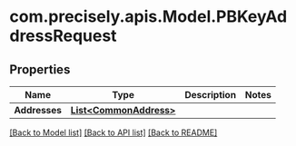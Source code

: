 # com.precisely.apis.Model.PBKeyAddressRequest
## Properties

Name | Type | Description | Notes
------------ | ------------- | ------------- | -------------
**Addresses** | [**List&lt;CommonAddress&gt;**](CommonAddress.md) |  | 

[[Back to Model list]](../README.md#documentation-for-models) [[Back to API list]](../README.md#documentation-for-api-endpoints) [[Back to README]](../README.md)

